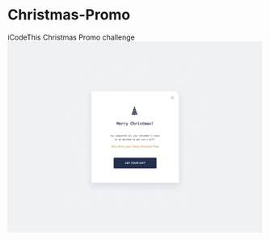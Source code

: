 # Christmas-Promo
iCodeThis Christmas Promo challenge
![Design preview for the Birthday list challenge](christmas_promo.webp)